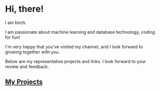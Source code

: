 # Hi, there!

I am birch. 

I am passionate about machine learning and database technology, coding for fun! 

I'm very happy that you've visited my channel, and I look forward to growing together with you.

Below are my representative projects and links. I look forward to your review and feedback.

## [My Projects](https://birchkwok.github.io/my_projects)
